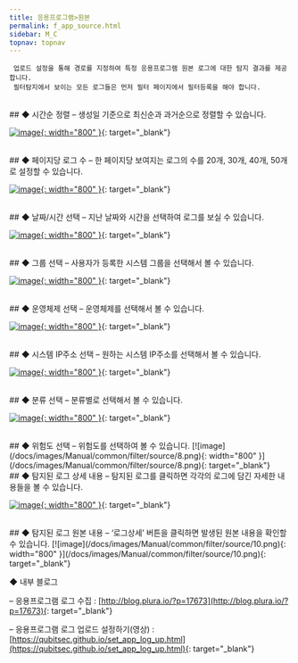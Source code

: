 ```yaml
---
title: 응용프로그램>원본
permalink: f_app_source.html
sidebar: M_C
topnav: topnav
---
```


     업로드 설정을 통해 경로를 지정하여 특정 응용프로그램 원본 로그에 대한 탐지 결과를 제공합니다.
     필터탐지에서 보이는 모든 로그들은 먼저 필터 페이지에서 필터등록을 해야 합니다.

<br />
## ◆ 시간순 정렬
– 생성일 기준으로 최신순과 과거순으로 정렬할 수 있습니다.

 [![image](/docs/images/Manual/common/filter/source/1.png){: width="800" }](/docs/images/Manual/common/filter/source/1.png){: target="_blank"}

<br />
## ◆ 페이지당 로그 수
– 한 페이지당 보여지는 로그의 수를 20개, 30개, 40개, 50개로 설정할 수 있습니다.

[![image](/docs/images/Manual/common/filter/source/2.png){: width="800" }](/docs/images/Manual/common/filter/source/2.png){: target="_blank"}
 
<br />
## ◆ 날짜/시간 선택
– 지난 날짜와 시간을 선택하여 로그를 보실 수 있습니다.

[![image](/docs/images/Manual/common/filter/source/3.png){: width="800" }](/docs/images/Manual/common/filter/source/3.png){: target="_blank"}

<br />
## ◆ 그룹 선택
– 사용자가 등록한 시스템 그룹을 선택해서 볼 수 있습니다.

[![image](/docs/images/Manual/common/filter/source/4.png){: width="800" }](/docs/images/Manual/common/filter/source/4.png){: target="_blank"}
 
<br />
## ◆ 운영체제 선택
– 운영체제를 선택해서 볼 수 있습니다.

[![image](/docs/images/Manual/common/filter/source/5.png){: width="800" }](/docs/images/Manual/common/filter/source/5.png){: target="_blank"}
 
<br />
## ◆ 시스템 IP주소 선택
– 원하는 시스템 IP주소를 선택해서 볼 수 있습니다.

[![image](/docs/images/Manual/common/filter/source/6.png){: width="800" }](/docs/images/Manual/common/filter/source/6.png){: target="_blank"}

<br />
## ◆ 분류 선택
– 분류별로 선택해서 볼 수 있습니다.

[![image](/docs/images/Manual/common/filter/source/7.png){: width="800" }](/docs/images/Manual/common/filter/source/7.png){: target="_blank"}

<br />
## ◆ 위험도 선택
– 위험도를 선택하여 볼 수 있습니다.
[![image](/docs/images/Manual/common/filter/source/8.png){: width="800" }](/docs/images/Manual/common/filter/source/8.png){: target="_blank"}

<br />
## ◆ 탐지된 로그 상세 내용
– 탐지된 로그를 클릭하면 각각의 로그에 담긴 자세한 내용들을 볼 수 있습니다.

[![image](/docs/images/Manual/common/filter/source/9.png){: width="800" }](/docs/images/Manual/common/filter/source/9.png){: target="_blank"}
 
<br />
## ◆ 탐지된 로그 원본 내용
– ‘로그상세’ 버튼을 클릭하면 발생된 원본 내용을 확인할 수 있습니다.
[![image](/docs/images/Manual/common/filter/source/10.png){: width="800" }](/docs/images/Manual/common/filter/source/10.png){: target="_blank"}


◆ 내부 블로그

– 응용프로그램 로그 수집 : [http://blog.plura.io/?p=17673](http://blog.plura.io/?p=17673){: target="_blank"}

– 응용프로그램 로그 업로드 설정하기(영상) : [https://qubitsec.github.io/set_app_log_up.html](https://qubitsec.github.io/set_app_log_up.html){: target="_blank"}